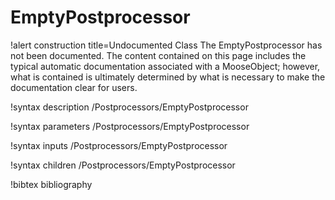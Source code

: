 <!-- MOOSE Documentation Stub: Remove this when content is added. -->

# EmptyPostprocessor

!alert construction title=Undocumented Class
The EmptyPostprocessor has not been documented. The content contained on this page includes the
typical automatic documentation associated with a MooseObject; however, what is contained is
ultimately determined by what is necessary to make the documentation clear for users.

!syntax description /Postprocessors/EmptyPostprocessor

!syntax parameters /Postprocessors/EmptyPostprocessor

!syntax inputs /Postprocessors/EmptyPostprocessor

!syntax children /Postprocessors/EmptyPostprocessor

!bibtex bibliography
